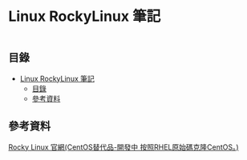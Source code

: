 # Linux RockyLinux 筆記

```
```

## 目錄

- [Linux RockyLinux 筆記](#linux-rockylinux-筆記)
	- [目錄](#目錄)
	- [參考資料](#參考資料)

## 參考資料

[Rocky Linux 官網(CentOS替代品-開發中 按照RHEL原始碼克隆CentOS。)](https://rockylinux.org/)
